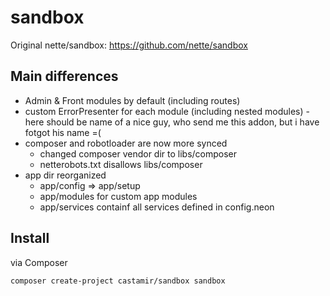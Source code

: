 sandbox
=======
Original nette/sandbox: https://github.com/nette/sandbox

Main differences
----
- Admin & Front modules by default (including routes)
- custom ErrorPresenter for each module (including nested modules) - here should be name of a nice guy, who send me this addon, but i have fotgot his name =(
- composer and robotloader are now more synced
  - changed composer vendor dir to libs/composer
  - netterobots.txt disallows libs/composer
- app dir reorganized
  - app/config => app/setup
  - app/modules for custom app modules
  - app/services containf all services defined in config.neon

Install
----
via Composer

    composer create-project castamir/sandbox sandbox
